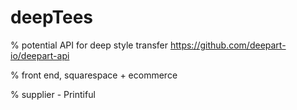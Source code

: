 # deepTees

% potential API for deep style transfer
https://github.com/deepart-io/deepart-api

% front end, squarespace + ecommerce

% supplier - Printiful
